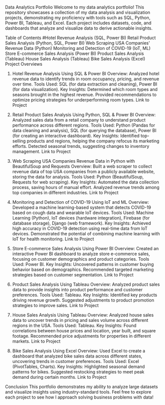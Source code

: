 Data Analytics Portfolio
Welcome to my data analytics portfolio! This repository showcases a collection of my data analysis and visualization projects, demonstrating my proficiency with tools such as SQL, Python, Power BI, Tableau, and Excel. Each project includes datasets, code, and dashboards that analyze and visualize data to derive actionable insights.

Table of Contents
#Hotel Revenue Analysis (SQL, Power BI)
Retail Product Sales Analysis (Python, SQL, Power BI)
Web Scraping USA Companies' Revenue Data (Python)
Monitoring and Detection of COVID-19 (IoT, ML)
Store E-commerce Sales Analysis (Power BI)
Product Sales Analysis (Tableau)
House Sales Analysis (Tableau)
Bike Sales Analysis (Excel)
Project Overviews
1. Hotel Revenue Analysis Using SQL & Power BI
Overview: Analyzed hotel revenue data to identify trends in room occupancy, pricing, and revenue over time.
Tools Used: SQL (for data extraction and cleaning), Power BI (for data visualization).
Key Insights:
Determined which room types and seasons brought in the highest revenue.
Provided recommendations to optimize pricing strategies for underperforming room types.
Link to Project

2. Retail Product Sales Analysis Using Python, SQL & Power BI
Overview: Analyzed sales data from a retail company to understand product performance across different regions.
Tools Used: Python (Pandas for data cleaning and analysis), SQL (for querying the database), Power BI (for creating an interactive dashboard).
Key Insights:
Identified top-selling products and regions, helping the company refocus its marketing efforts.
Detected seasonal trends, suggesting changes to inventory management.
Link to Project

3. Web Scraping USA Companies Revenue Data in Python with BeautifulSoup and Requests
Overview: Built a web scraper to collect revenue data of top USA companies from a publicly available website, storing the data for analysis.
Tools Used: Python (BeautifulSoup, Requests for web scraping).
Key Insights:
Automated the data collection process, saving hours of manual effort.
Analyzed revenue trends among top companies in different industries.
Link to Project

4. Monitoring and Detection of COVID-19 Using IoT and ML
Overview: Developed a machine learning-based system that detects COVID-19 based on cough data and wearable IoT devices.
Tools Used: Machine Learning (Python), IoT devices (hardware integration), Firebase (for database storage), Django (web framework).
Key Insights:
Achieved high accuracy in COVID-19 detection using real-time data from IoT devices.
Demonstrated the potential of combining machine learning with IoT for health monitoring.
Link to Project

5. Store E-commerce Sales Analysis Using Power BI
Overview: Created an interactive Power BI dashboard to analyze store e-commerce sales, focusing on customer demographics and product categories.
Tools Used: Power BI.
Key Insights:
Uncovered patterns in customer buying behavior based on demographics.
Recommended targeted marketing strategies based on customer segmentation.
Link to Project

6. Product Sales Analysis Using Tableau
Overview: Analyzed product sales data to provide insights into product performance and customer preferences.
Tools Used: Tableau.
Key Insights:
Identified key products driving revenue growth.
Suggested adjustments to product promotion strategies to improve sales.
Link to Project

7. House Sales Analysis Using Tableau
Overview: Analyzed house sales data to uncover trends in pricing and sales volume across different regions in the USA.
Tools Used: Tableau.
Key Insights:
Found correlations between house prices and location, year built, and square footage.
Recommended price adjustments for properties in different markets.
Link to Project

8. Bike Sales Analysis Using Excel
Overview: Used Excel to create a dashboard that analyzed bike sales data across different states, uncovering trends in customer preferences.
Tools Used: Excel (PivotTables, Charts).
Key Insights:
Highlighted seasonal demand patterns for bikes.
Suggested restocking strategies to meet peak demand during certain months.
Link to Project

Conclusion
This portfolio demonstrates my ability to analyze large datasets and visualize insights using industry-standard tools. Feel free to explore each project to see how I approach solving business problems with data!
